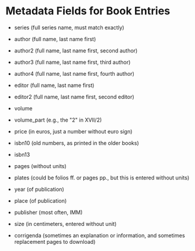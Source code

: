 Metadata Fields for Book Entries
================================

- series (full series name, must match exactly)

- author (full name, last name first)

- author2 (full name, last name first, second author)

- author3 (full name, last name first, third author)

- author4 (full name, last name first, fourth author)

- editor (full name, last name first)

- editor2 (full name, last name first, second editor)

- volume

- volume_part (e.g., the "2" in XVII/2)

- price (in euros, just a number without euro sign)

- isbn10 (old numbers, as printed in the older books)

- isbn13

- pages (without units)

- plates (could be folios ff. or pages pp., but this is entered without units)

- year (of publication)

- place (of publication)

- publisher (most often, IMM)

- size (in centimeters, entered without unit)

- corrigenda (sometimes an explanation or information, and sometimes replacement pages to download)
